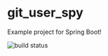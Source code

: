 # git_user_spy
Example project for Spring Boot!

![build status](https://api.travis-ci.org/fcpgris/git_user_spy.svg?branch=master)
